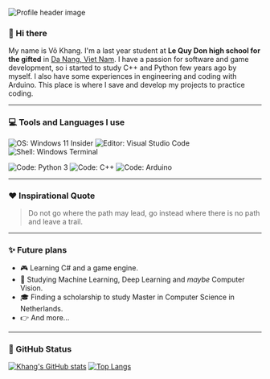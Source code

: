 ![Profile header image](https://raw.githubusercontent.com/khangvo3103/khangvo3103/main/GitHub%20Profile%20Header.png)

<!--
```python
class introduction:
    def __init__(self):
        self.name = "Võ Khang"
        self.country = "Viet Nam"
        self.personality = ["funny", "sociable"]
```
-->
### 👋 Hi there

My name is Võ Khang. I'm a last year student at **Le Quy Don high school for the gifted** in [Da Nang, Viet Nam](https://goo.gl/maps/5LQC8v8eGrWtxXr5A). I have a passion for software and game development, so i started to study C++ and Python few years ago by myself. I also have some experiences in engineering and coding with Arduino. This place is where I save and develop my projects to practice coding. 

---

### 💻 Tools and Languages I use

![OS: Windows 11 Insider](https://img.shields.io/badge/OS-Windows%2011%20Insider-brightgreen?style=flat&logo=windows%20xp)
![Editor: Visual Studio Code](https://img.shields.io/badge/Editor-Visual%20Studio%20Code-brightgreen?style=flat&logo=visual%20studio%20code)
![Shell: Windows Terminal](https://img.shields.io/badge/Shell-Windows%20Terminal-brightgreen?style=flat&logo=windows%20terminal)

![Code: Python 3](https://img.shields.io/badge/Code-Python%203-blue?style=flat&logo=python&logoColor=white)
![Code: C++](https://img.shields.io/badge/Code-C++-blue?style=flat&logo=cplusplus)
![Code: Arduino](https://img.shields.io/badge/Code-Arduino-blue?style=flat&logo=arduino&logoColor=white)

---

### ❤️ Inspirational Quote
> Do not go where the path may lead, go instead where there is no path and leave a trail.

---

### ✨ Future plans

- 🎮 Learning C# and a game engine.
- 🤖 Studying Machine Learning, Deep Learning and _maybe_ Computer Vision.
- 🎓 Finding a scholarship to study Master in Computer Science in Netherlands.
- 👉 And more...

---

### 🌿 GitHub Status

[![Khang's GitHub stats](https://github-readme-stats.vercel.app/api?username=khangvo3103&show_icons=true&theme=gotham)](https://github.com/anuraghazra/github-readme-stats)
[![Top Langs](https://github-readme-stats.vercel.app/api/top-langs/?username=khangvo3103&theme=gotham)](https://github.com/anuraghazra/github-readme-stats)


<!--
**khangvo3103/khangvo3103** is a ✨ _special_ ✨ repository because its `README.md` (this file) appears on your GitHub profile.

Here are some ideas to get you started:

- 🔭 I’m currently working on ...
- 🌱 I’m currently learning ...
- 👯 I’m looking to collaborate on ...
- 🤔 I’m looking for help with ...
- 💬 Ask me about ...
- 📫 How to reach me: ...
- 😄 Pronouns: ...
- ⚡ Fun fact: ...
-->
